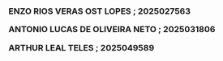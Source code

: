 <h3 align="left">
 ENZO RIOS VERAS OST LOPES ; 2025027563

 ANTONIO LUCAS DE OLIVEIRA NETO ; 2025031806
 
 ARTHUR LEAL TELES ; 2025049589
</h3>
